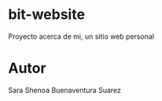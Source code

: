 # bit-website
Proyecto acerca de mi, un sitio web personal

# Autor
Sara Shenoa Buenaventura Suarez 
